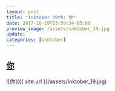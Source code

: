 ```yaml
---
layout: post
title: "Inktober 19th: 你"
date: 2017-10-19T23:59:34-05:00
preview_image: /assets/inktober_19.jpg
update: 
categories: [inktober]
---
```


## [你](http://www.learnchineseez.com/read-write/traditional/view.php?code=4f60&last=1)



![你]({{ site.url }}/assets/inktober_19.jpg)
